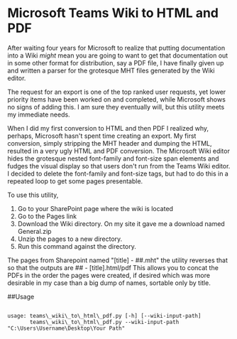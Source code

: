 # Microsoft Teams Wiki to HTML and PDF

After waiting four years for Microsoft to realize that putting documentation into a Wiki *might* mean you are going to want to get that documentation out in some other format for distribution, say a PDF file, I have finally given up and written a parser for the grotesque MHT files generated by the Wiki editor.

The request for an export is one of the top ranked user requests, yet lower priority items have been worked on and completed, while Microsoft shows no signs of adding this. I am sure they eventually will, but this utility meets my immediate needs.

When I did my first conversion to HTML and then PDF I realized why, perhaps, Microsoft hasn't spent time creating an export. My first conversion, simply stripping the MHT header and dumping the HTML, resulted in a very  ugly HTML and PDF conversion. The Microsoft Wiki editor hides the grotesque nested font-family and font-size span elements and fudges the visual display so that users don't run from the Teams Wiki editor. I decided to delete the font-family and font-size tags, but had to do this in a repeated loop to get some pages presentable.

To use this utility,

1. Go to your SharePoint page where the wiki is located
2. Go to the Pages link
3. Download the Wiki directory. On my site it gave me a download named General.zip
4. Unzip the pages to a new directory. 
5. Run this command against the directory.
 
The pages from Sharepoint named "[title] - ##.mht" the utility reverses that so that the outputs are ## - [title].html/pdf This allows you to concat the PDFs in the order the pages were created, if desired which was more desirable in my case than a big dump of names, sortable only by title.

##Usage
<pre><code>
usage: teams\_wiki\_to\_html\_pdf.py [-h] [--wiki-input-path]
       teams\_wiki\_to\_html\_pdf.py --wiki-input-path "C:\Users\Username\Desktop\Your Path"
</pre>

